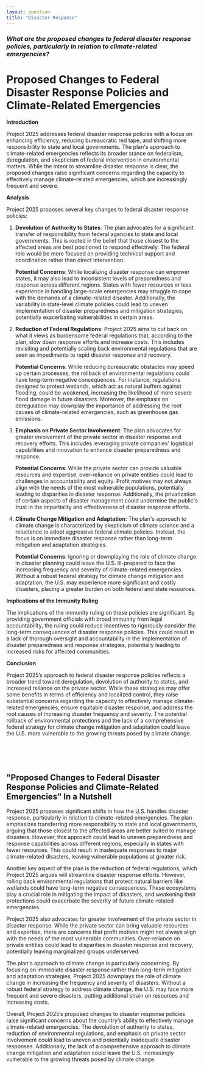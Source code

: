 ```yaml
---
layout: question
title: "Disaster Response"
---
```


### *What are the proposed changes to federal disaster response policies, particularly in relation to climate-related emergencies?*


# Proposed Changes to Federal Disaster Response Policies and Climate-Related Emergencies

**Introduction**

Project 2025 addresses federal disaster response policies with a focus on enhancing efficiency, reducing bureaucratic red tape, and shifting more responsibility to state and local governments. The plan's approach to climate-related emergencies reflects its broader stance on federalism, deregulation, and skepticism of federal intervention in environmental matters. While the intent to streamline disaster response is clear, the proposed changes raise significant concerns regarding the capacity to effectively manage climate-related emergencies, which are increasingly frequent and severe.

**Analysis**

Project 2025 proposes several key changes to federal disaster response policies:

1. **Devolution of Authority to States**: The plan advocates for a significant transfer of responsibility from federal agencies to state and local governments. This is rooted in the belief that those closest to the affected areas are best positioned to respond effectively. The federal role would be more focused on providing technical support and coordination rather than direct intervention.

   **Potential Concerns**: While localizing disaster response can empower states, it may also lead to inconsistent levels of preparedness and response across different regions. States with fewer resources or less experience in handling large-scale emergencies may struggle to cope with the demands of a climate-related disaster. Additionally, the variability in state-level climate policies could lead to uneven implementation of disaster preparedness and mitigation strategies, potentially exacerbating vulnerabilities in certain areas.

2. **Reduction of Federal Regulations**: Project 2025 aims to cut back on what it views as burdensome federal regulations that, according to the plan, slow down response efforts and increase costs. This includes revisiting and potentially scaling back environmental regulations that are seen as impediments to rapid disaster response and recovery.

   **Potential Concerns**: While reducing bureaucratic obstacles may speed up certain processes, the rollback of environmental regulations could have long-term negative consequences. For instance, regulations designed to protect wetlands, which act as natural buffers against flooding, could be weakened, increasing the likelihood of more severe flood damage in future disasters. Moreover, the emphasis on deregulation may downplay the importance of addressing the root causes of climate-related emergencies, such as greenhouse gas emissions.

3. **Emphasis on Private Sector Involvement**: The plan advocates for greater involvement of the private sector in disaster response and recovery efforts. This includes leveraging private companies' logistical capabilities and innovation to enhance disaster preparedness and response.

   **Potential Concerns**: While the private sector can provide valuable resources and expertise, over-reliance on private entities could lead to challenges in accountability and equity. Profit motives may not always align with the needs of the most vulnerable populations, potentially leading to disparities in disaster response. Additionally, the privatization of certain aspects of disaster management could undermine the public's trust in the impartiality and effectiveness of disaster response efforts.

4. **Climate Change Mitigation and Adaptation**: The plan's approach to climate change is characterized by skepticism of climate science and a reluctance to adopt aggressive federal climate policies. Instead, the focus is on immediate disaster response rather than long-term mitigation and adaptation strategies.

   **Potential Concerns**: Ignoring or downplaying the role of climate change in disaster planning could leave the U.S. ill-prepared to face the increasing frequency and severity of climate-related emergencies. Without a robust federal strategy for climate change mitigation and adaptation, the U.S. may experience more significant and costly disasters, placing a greater burden on both federal and state resources.

**Implications of the Immunity Ruling**

The implications of the immunity ruling on these policies are significant. By providing government officials with broad immunity from legal accountability, the ruling could reduce incentives to rigorously consider the long-term consequences of disaster response policies. This could result in a lack of thorough oversight and accountability in the implementation of disaster preparedness and response strategies, potentially leading to increased risks for affected communities.

**Conclusion**

Project 2025’s approach to federal disaster response policies reflects a broader trend toward deregulation, devolution of authority to states, and increased reliance on the private sector. While these strategies may offer some benefits in terms of efficiency and localized control, they raise substantial concerns regarding the capacity to effectively manage climate-related emergencies, ensure equitable disaster response, and address the root causes of increasing disaster frequency and severity. The potential rollback of environmental protections and the lack of a comprehensive federal strategy for climate change mitigation and adaptation could leave the U.S. more vulnerable to the growing threats posed by climate change.

<br><br><br>

## <span id="nutshell">"Proposed Changes to Federal Disaster Response Policies and Climate-Related Emergencies" In a Nutshell</span>

Project 2025 proposes significant shifts in how the U.S. handles disaster response, particularly in relation to climate-related emergencies. The plan emphasizes transferring more responsibility to state and local governments, arguing that those closest to the affected areas are better suited to manage disasters. However, this approach could lead to uneven preparedness and response capabilities across different regions, especially in states with fewer resources. This could result in inadequate responses to major climate-related disasters, leaving vulnerable populations at greater risk.

Another key aspect of the plan is the reduction of federal regulations, which Project 2025 argues will streamline disaster response efforts. However, rolling back environmental regulations that protect natural barriers like wetlands could have long-term negative consequences. These ecosystems play a crucial role in mitigating the impact of disasters, and weakening their protections could exacerbate the severity of future climate-related emergencies.

Project 2025 also advocates for greater involvement of the private sector in disaster response. While the private sector can bring valuable resources and expertise, there are concerns that profit motives might not always align with the needs of the most vulnerable communities. Over-reliance on private entities could lead to disparities in disaster response and recovery, potentially leaving marginalized groups underserved.

The plan's approach to climate change is particularly concerning. By focusing on immediate disaster response rather than long-term mitigation and adaptation strategies, Project 2025 downplays the role of climate change in increasing the frequency and severity of disasters. Without a robust federal strategy to address climate change, the U.S. may face more frequent and severe disasters, putting additional strain on resources and increasing costs.

Overall, Project 2025’s proposed changes to disaster response policies raise significant concerns about the country’s ability to effectively manage climate-related emergencies. The devolution of authority to states, reduction of environmental regulations, and emphasis on private sector involvement could lead to uneven and potentially inadequate disaster responses. Additionally, the lack of a comprehensive approach to climate change mitigation and adaptation could leave the U.S. increasingly vulnerable to the growing threats posed by climate change.
